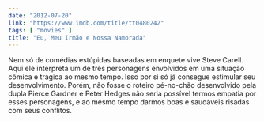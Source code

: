 ```yaml
---
date: "2012-07-20"
link: "https://www.imdb.com/title/tt0480242"
tags: [ "movies" ]
title: "Eu, Meu Irmão e Nossa Namorada"
---
```

Nem só de comédias estúpidas baseadas em enquete vive Steve Carell. Aqui ele interpreta um de três personagens envolvidos em uma situação cômica e trágica ao mesmo tempo. Isso por si só já consegue estimular seu desenvolvimento. Porém, não fosse o roteiro pé-no-chão desenvolvido pela dupla Pierce Gardner e Peter Hedges não seria possível termos empatia por esses personagens, e ao mesmo tempo darmos boas e saudáveis risadas com seus conflitos.
